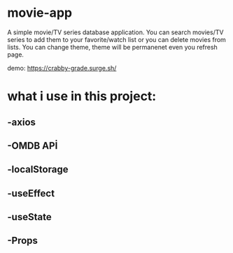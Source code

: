 # movie-app
A simple movie/TV series database application. You can search movies/TV series to add them to your favorite/watch list or you can delete movies from lists. You can change theme, theme will be permanenet even you refresh page.

demo: https://crabby-grade.surge.sh/

# what i use in this project:
## -axios
## -OMDB APİ
## -localStorage
## -useEffect
## -useState
## -Props
